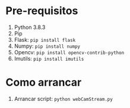 # Pre-requisitos
1. Python 3.8.3
2. Pip
3. Flask: `pip install flask`
4. Numpy: `pip install numpy`
5. Opencv: `pip install opencv-contrib-python`
6. Imutils: `pip install imutils`

# Como arrancar
1. Arrancar script: `python webCamStream.py`